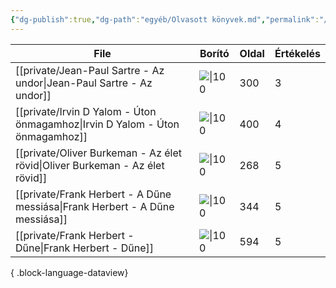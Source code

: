 ```yaml
---
{"dg-publish":true,"dg-path":"egyéb/Olvasott könyvek.md","permalink":"/egyeb/olvasott-koenyvek/"}
---
```


| File                                                                            | Borító                                                                  | Oldal | Értékelés |
| ------------------------------------------------------------------------------- | ----------------------------------------------------------------------- | ----- | --------- |
| [[private/Jean-Paul Sartre - Az undor\|Jean-Paul Sartre - Az undor]]         | ![\|100](https://moly.hu/system/covers/big/covers_79522.jpg?1395368974) | 300   | 3         |
| [[private/Irvin D Yalom - Úton önmagamhoz\|Irvin D Yalom - Úton önmagamhoz]] | ![\|100](https://lira.erbacdn.net/upload/M_28/rek1/554/2990554.jpg)     | 400   | 4         |
| [[private/Oliver Burkeman - Az élet rövid\|Oliver Burkeman - Az élet rövid]] | ![\|100](https://s01.static.libri.hu/cover/f1/4/8455928_4.jpg)          | 268   | 5         |
| [[private/Frank Herbert - A Dűne messiása\|Frank Herbert - A Dűne messiása]] | ![\|100](https://moly.hu/system/covers/big/covers_592985.jpg)           | 344   | 5         |
| [[private/Frank Herbert - Dűne\|Frank Herbert - Dűne]]                       | ![\|100](https://s01.static.libri.hu/cover/b5/c/5828424_4.jpg)          | 594   | 5         |

{ .block-language-dataview}
